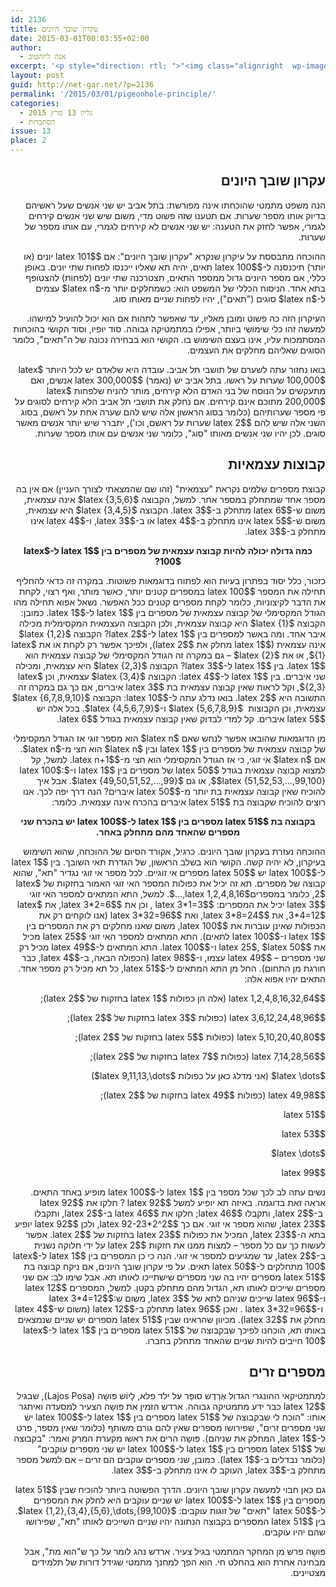 ```yaml
---
id: 2136
title: עקרון שובך היונים
date: 2015-03-01T00:03:55+02:00
author:
  - אנה ליזהטוב
excerpt: '<p style="direction: rtl; ">"<img class="alignright  wp-image-2278" src="{{site.baseurl}}/assets/img/2015/02/TooManyPigeons-300x243.jpg" alt="TooManyPigeons" width="125" height="101" />עקרון שובך היונים": אם 101 יונים (או יותר) תיכנסנה ל-100 תאים, יהיה תא שאליו ייכנסו לפחות שתי יונים. באופן כללי, אם מספר היונים גדול ממספר התאים, תצטרכנה שתי יונים (לפחות) להצטופף בתא אחד. הניסוח הכללי של המשפט הוא: כשמחלקים יותר מn עצמים ל-n סוגים ("תאים"), יהיו לפחות שניים מאותו סוג. במאמר זה נראה כיצד עקרון טרוויאלי זה משמש אותנו לדברים רבים.</p>'
layout: post
guid: http://net-gar.net/?p=2136
permalink: '/2015/03/01/pigeonhole-principle/'
categories:
  - גליון 13 מרץ 2015
  - הסתברות
issue: 13
place: 2
---
```

<h2 style="direction: rtl;">
  עקרון שובך היונים
</h2>

<p style="direction: rtl;">
  הנה משפט מתמטי שהוכחתו אינה מפורשת: בתל אביב יש שני אנשים שעל ראשיהם בדיוק אותו מספר שערות. אם תטענו שזה פשוט מדי, משום שיש שני אנשים קירחים לגמרי, אפשר לחזק את הטענה: יש שני אנשים לא קירחים לגמרי, עם אותו מספר של שערות.
</p>

<p style="direction: rtl;">
  ההוכחה מתבססת על עיקרון שנקרא "עקרון שובך היונים": אם $latex 101$ יונים (או יותר) תיכנסנה ל-$latex 100$ תאים, יהיה תא שאליו ייכנסו לפחות שתי יונים. באופן כללי, אם מספר היונים גדול ממספר התאים, תצטרכנה שתי יונים (לפחות) להצטופף בתא אחד. הניסוח הכללי של המשפט הוא: כשמחלקים יותר מ-$latex n$ עצמים ל-$latex n$ סוגים ("תאים"), יהיו לפחות שניים מאותו סוג.
</p>

<p style="direction: rtl;">
  העיקרון הזה כה פשוט ומובן מאליו, עד שאפשר לתהות אם הוא יכול להועיל למישהו. למעשה זהו כלי שימושי ביותר, אפילו במתמטיקה גבוהה. סוד יופיו, וסוד הקושי בהוכחות המסתמכות עליו, אינו בעצם השימוש בו. הקושי הוא בבחירה נכונה של ה"תאים", כלומר הסוגים שאליהם מחלקים את העצמים.
</p>

<p style="direction: rtl;">
  בואו נחזור עתה לשערם של תושבי תל אביב. עובדה היא שלאדם יש לכל היותר $latex 100,000$ שערות על ראשו. בתל אביב יש (נאמר) $latex 300,000$ אנשים, ואם מתעקשים על הנוסח של בני האדם הלא קירחים, מותר להניח שלפחות $latex 200,000$ מתוכם אינם קירחים. אם נחלק את תושבי תל אביב הלא קירחים לסוגים על פי מספר שערותיהם (כלומר בסוג הראשון אלה שיש להם שערה אחת על ראשם, בסוג השני אלה שיש להם $latex 2$ שערות על ראשם, וכו'), יתברר שיש יותר אנשים מאשר סוגים. לכן יהיו שני אנשים מאותו "סוג", כלומר שני אנשים עם אותו מספר שערות.
</p>

<h2 style="direction: rtl;">
  קבוצות עצמאיות
</h2>

<p style="direction: rtl;">
  קבוצת מספרים שלמים נקראת "עצמאית" (זהו שם שהמצאתי לצורך העניין) אם אין בה מספר אחד שמתחלק במספר אחר. למשל, הקבוצה $latex {3,5,6}$ אינה עצמאית, משום ש-$latex 6$ מתחלק ב-$latex 3$. הקבוצה $latex {3,4,5}$ היא עצמאית, משום ש-$latex 5$ אינו מתחלק ב-$latex 4$ או ב-$latex 3$, ו-$latex 4$ אינו מתחלק ב-$latex 3$.
</p>

<p style="direction: rtl; text-align: center;">
  <strong>כמה גדולה יכולה להיות קבוצה עצמאית של מספרים בין $latex 1$ ל-$latex 100$?</strong>
</p>

<p style="direction: rtl;">
  כזכור, כלל יסוד בפתרון בעיות הוא לפתוח בדוגמאות פשוטות. במקרה זה כדאי להחליף תחילה את המספר $latex 100$ במספרים קטנים יותר, כאשר מותר, ואף רצוי, לקחת את הדבר לקיצוניות, כלומר לקחת מספרים קטנים ככל האפשר. נשאל אפוא תחילה מהו הגודל המקסימלי של קבוצה עצמאית של מספרים בין $latex 1$ ל-$latex 1$. כמובן: הקבוצה $latex {1}$ היא קבוצה עצמאית, ולכן הקבוצה העצמאית המקסימלית מכילה איבר אחד. ומה באשר למספרים בין $latex 1$ ל-$latex 2$? הקבוצה $latex {1,2}$ אינה עצמאית ($latex 1$ מחלק את $latex 2$), ולפיכך אפשר רק לקחת או את $latex {1}$, או את $latex {2}$ – גם במקרה זה הגודל המקסימלי של קבוצה עצמאית הוא $latex 1$. בין $latex 1$ ל-$latex 3$? הקבוצה $latex {2,3}$ היא עצמאית, ומכילה שני איברים. בין $latex 1$ ל-$latex 4$: הקבוצה $latex {3,4}$ עצמאית, וכן $latex {2,3}$, וקל לראות שאין קבוצה עצמאית בת $latex 3$ איברים, אם כך גם במקרה זה התשובה היא $latex 2$. בואו נדלג עתה ל-$latex 10$: הקבוצה $latex {6,7,8,9,10}$ עצמאית, וכן הקבוצות  $latex {5,6,7,8,9}$ ו-$latex {4,5,6,7,9}$. בכל אלה יש $latex 5$ איברים. קל למדי לבדוק שאין קבוצה עצמאית בגודל $latex 6$.
</p>

<p style="direction: rtl;">
  מן הדוגמאות שהובאו אפשר לנחש שאם $latex n$ הוא מספר זוגי אז הגודל המקסימלי של קבוצה עצמאית של מספרים בין $latex 1$ ובין $latex n$ הוא חצי מ-$latex n$. אם $latex n$ אי זוגי, כי אז הגודל המקסימלי הוא חצי מ-$latex n+1$. למשל, קל למצוא קבוצה עצמאית בגודל $latex 50$ של מספרים בין $latex 1$ ו-$latex 100$: $latex {51,52,53,…,99,100}$, או גם $latex {49,50,51,52,…,99}$. אבל איך להוכיח שאין קבוצה עצמאית בת יותר מ-$latex 50$ איברים? הנה דרך יפה לכך. אנו רוצים להוכיח שקבוצה בת $latex 51$ איברים בהכרח אינה עצמאית. כלומר:
</p>

<p style="direction: rtl; text-align: center;">
  <strong>בקבוצה בת $latex 51$ מספרים בין $latex 1$ ל-$latex 100$ יש בהכרח שני מספרים שהאחד מהם מתחלק באחר.</strong>
</p>

<p style="direction: rtl;">
  ההוכחה נעזרת בעקרון שובך היונים. כרגיל, אקורד הסיום של ההוכחה, שהוא השימוש בעיקרון, לא יהיה קשה. הקושי הוא בשלב הראשון, של הגדרת תאי השובך. בין $latex 1$ ל-$latex 100$ יש $latex 50$ מספרים אי זוגיים. לכל מספר אי זוגי נגדיר "תא", שהוא קבוצה של מספרים. תא זה יכיל את כפולות המספר האי זוגי האמור בחזקות של $latex 2$, כלומר במספרים$latex 1,2,4,8,16,…$. למשל, התא המתאים למספר האי זוגי $latex 3$ יכיל את המספרים: $latex 3*1=3$ , וכן את $latex 3*2=6$, את $latex 3*4=12$, את $latex 3*8=24$, ואת $latex 3*32=96$ (אנו לוקחים רק את הכפולות שאינן עוברות את $latex 100$, משום שאנו מחלקים רק את המספרים בין $latex 1$ ו-$latex 100$ לתאים). התא המתאים למספר האי זוגי $latex 25$ מכיל את $latex 25$, $latex 50$ ו-$latex 100$. התא המתאים ל-$latex 49$ מכיל רק שני מספרים – $latex 49$ עצמו, ו-$latex 98$ (הכפולה הבאה, ב-$latex 4$, כבר חורגת מן התחום). החל מן התא המתאים ל-$latex 51$, כל תא מכיל רק מספר אחד. התאים יהיו אפוא אלה:
</p>

<p style="direction: rtl;">
  $latex 1,2,4,8,16,32,64$ (אלה הן כפולות $latex 1$ בחזקות של $latex 2$);
</p>

<p style="direction: rtl;">
  $latex 3,6,12,24,48,96$ (כפולות $latex 3$ בחזקות של $latex 2$);
</p>

<p style="direction: rtl;">
  $latex 5,10,20,40,80$ (כפולות $latex 5$ בחזקות של $latex 2$);
</p>

<p style="direction: rtl;">
  $latex 7,14,28,56$ (כפולות $latex 7$ בחזקות של $latex 2$);
</p>

<p style="direction: rtl;">
  $latex \dots$ (אני מדלג כאן על כפולות $latex 9,11,13,\dots$)
</p>

<p style="direction: rtl;">
  $latex 49,98$ (כפולות $latex 49$ בחזקות של $latex 2$);
</p>

<p style="direction: rtl;">
  $latex 51$
</p>

<p style="direction: rtl;">
  $latex 53$
</p>

<p style="direction: rtl;">
  $latex \dots$
</p>

<p style="direction: rtl;">
  $latex 99$
</p>

<p style="direction: rtl;">
  נשים עתה לב לכך שכל מספר בין $latex 1$ ל-$latex 100$ מופיע באחד התאים. אראה זאת בדוגמה. באיזה תא יופיע למשל $latex 92$ ? חלקו את $latex 92$  ב-$latex 2$, ותקבלו $latex 46$; חלקו את $latex 46$ ב-$latex 2$, ותקבלו $latex 23$, שהוא מספר אי זוגי. אם כך $latex 92-23*2^2$, ולכן $latex 92$ יופיע בתא ה-$latex 23$, המכיל את כפולות $latex 23$ בחזקות של $latex 2$. אפשר לעשות כך עם כל מספר – למצות ממנו את חזקות $latex 2$ על ידי חלוקה נשנית ב-$latex 2$, עד שמגיעים למספר אי זוגי. הנה כי כן המספרים בין $latex 1$ ל-$latex 100$ מתחלקים ל-$latex 50$ תאים. על פי עקרון שובך היונים, אם ניקח קבוצה בת $latex 51$ מספרים יהיו בה שני מספרים שישתייכו לאותו תא. אבל שימו לב: אם שני מספרים שייכים לאותו תא, הגדול מהם מתחלק בקטן. למשל, המספרים $latex 12$ ו-$latex 96$ שייכים שניהם לתא של $latex 3$, משום ש:$latex 3*4=12$   ו-$latex 3*32=96$ . ואכן $latex 96$ מתחלק ב-$latex 12$ (משום ש-$latex 4$ מחלק את $latex 32$). מכיוון שהראינו שבין $latex 51$ מספרים יש שניים שנמצאים באותו תא, הוכחנו לפיכך שבקבוצה של $latex 51$ מספרים בין $latex 1$ ל-$latex 100$ חייבים להיות שניים שהאחד מתחלק בחברו.
</p>

<h2 style="direction: rtl;">
  מספרים זרים
</h2>

<p style="direction: rtl;">
  למתמטיקאי ההונגרי הגדול אֶרְדֶש סופַּר על ילד פלא, לָיוֹש פּושָה (Lajos Posa), שבגיל $latex 12$ כבר ידע מתמטיקה גבוהה. ארדש הזמין את פּושָה הצעיר למסעדה ואיתגר אותו: "הוכח לי שבקבוצה של $latex 51$ מספרים בין $latex 1$ ל-$latex 100$ יש שני מספרים זרים", שפירושו מספרים שאין להם גורם משותף (כלומר שאין מספר, פרט ל-$latex 1$, המחלק את שניהם). פּושָה הרים את ראשו מקערת המרק ואמר: "בקבוצה של $latex 51$ מספרים בין $latex 1$ ל-$latex 100$ יש שני מספרים עוקבים" (כלומר נבדלים ב-$latex 1$). כמובן, שני מספרים עוקבים הם זרים – אם למשל מספר מתחלק ב-$latex 3$, העוקב לו אינו מתחלק ב-$latex 3$.
</p>

<p style="direction: rtl;">
  גם כאן חבוי למעשה עקרון שובך היונים. הדרך הפשוטה ביותר להוכיח שבין $latex 51$ מספרים בין $latex 1$ ל-$latex 100$ יש שניים עוקבים היא לחלק את המספרים ל-$latex 50$ "תאים" של זוגות עוקבים: $latex {1,2},{3,4},{5,6},\dots,{99,100}$. בין $latex 51$ המספרים בקבוצה הנתונה יהיו שניים השייכים לאותו "תא", שפירושו שהם יהיו עוקבים.
</p>

<p style="direction: rtl;">
  פּושָה פרש מן המחקר המתמטי בגיל צעיר. ארדש נהג לומר על כך ש"הוא מת", אבל מבחינה אחרת הוא בהחלט חי. הוא הפך למחנך מתמטי שגידל דורות של תלמידים מצטיינים.
</p>